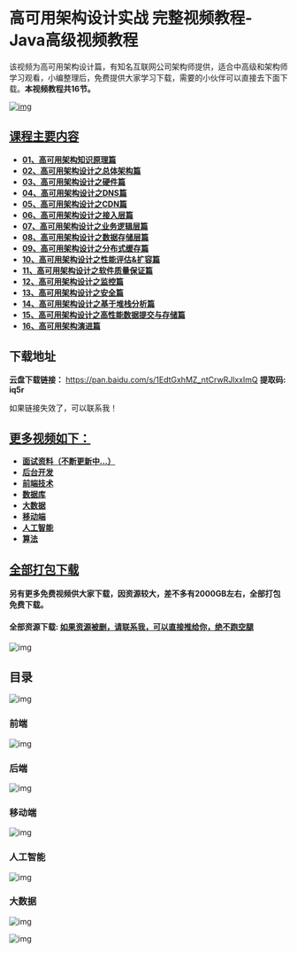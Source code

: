 # 高可用架构设计实战 完整视频教程-Java高级视频教程

该视频为高可用架构设计篇，有知名互联网公司架构师提供，适合中高级和架构师学习观看，小编整理后，免费提供大家学习下载，需要的小伙伴可以直接去下面下载。**本视频教程共16节。**


[![img](https://gitee.com/itmatu/zhongmayisheng/raw/master/video/img/Release_Preview_image_1280x600_IntelliJIDEA-2x.jpg)](http://www.idejihuo.com)

## [课程主要内容]()

- **[01、高可用架构知识原理篇](https://github.com/purocean/yn/releases)**
- **[02、高可用架构设计之总体架构篇](https://github.com/purocean/yn/releases)**
- **[03、高可用架构设计之硬件篇](https://github.com/purocean/yn/releases)**
- **[04、高可用架构设计之DNS篇](https://github.com/purocean/yn/releases)**
- **[05、高可用架构设计之CDN篇](https://github.com/purocean/yn/releases)**
- **[06、高可用架构设计之接入层篇](https://github.com/purocean/yn/releases)**
- **[07、高可用架构设计之业务逻辑层篇](https://github.com/purocean/yn/releases)**
- **[08、高可用架构设计之数据存储层篇](https://github.com/purocean/yn/releases)**
- **[09、高可用架构设计之分布式缓存篇](https://github.com/purocean/yn/releases)**
- **[10、高可用架构设计之性能评估&扩容篇](https://github.com/purocean/yn/releases)**
- **[11、高可用架构设计之软件质量保证篇](https://github.com/purocean/yn/releases)**
- **[12、高可用架构设计之监控篇](https://github.com/purocean/yn/releases)**
- **[13、高可用架构设计之安全篇](https://github.com/purocean/yn/releases)**
- **[14、高可用架构设计之基于堆栈分析篇](https://github.com/purocean/yn/releases)**
- **[15、高可用架构设计之高性能数据提交与存储篇](https://github.com/purocean/yn/releases)**
- **[16、高可用架构演进篇](https://github.com/purocean/yn/releases)**


## 下载地址

**云盘下载链接：** https://pan.baidu.com/s/1EdtGxhMZ_ntCrwRJlxxImQ  **提取码: iq5r**

如果链接失效了，可以联系我！


## [更多视频如下：]()

- **[面试资料（不断更新中...）]()**
- **[后台开发]()**
- **[前端技术]()**
- **[数据库]()**
- **[大数据]()**
- **[移动端]()**
- **[人工智能]()**
- **[算法]()**


## [全部打包下载]()

#### 另有更多免费视频供大家下载，因资源较大，差不多有2000GB左右，全部打包免费下载。

#### 全部资源下载: [如果资源被删，请联系我，可以直接推给你，绝不跑空腿](https://gitee.com/itmatu/zhongmayisheng/blob/master/video/README.md)

![img](https://gitee.com/itmatu/zhongmayisheng/raw/master/video/img/终码一生.jpg)

## 目录
![img](https://gitee.com/itmatu/zhongmayisheng/raw/master/video/img/101.jpg)

### 前端
![img](https://gitee.com/itmatu/zhongmayisheng/raw/master/video/img/102.jpg)

### 后端
![img](https://gitee.com/itmatu/zhongmayisheng/raw/master/video/img/103.jpg)

### 移动端
![img](https://gitee.com/itmatu/zhongmayisheng/raw/master/video/img/104.jpg)

### 人工智能
![img](https://gitee.com/itmatu/zhongmayisheng/raw/master/video/img/105.jpg)

### 大数据
![img](https://gitee.com/itmatu/zhongmayisheng/raw/master/video/img/106.jpg)

![img](https://gitee.com/itmatu/zhongmayisheng/raw/master/video/img/终码一生.jpg)
